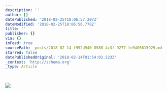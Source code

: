 ```yaml
---
description: ''
author: []
datePublished: '2018-02-25T18:06:57.207Z'
dateModified: '2018-02-25T18:06:56.778Z'
title: ''
publisher: {}
via: {}
inFeed: true
sourcePath: _posts/2018-02-14-f992d940-8588-4c3f-9277-fe9405615929.md
starred: false
datePublishedOriginal: '2018-02-14T01:54:02.523Z'
_context: 'http://schema.org'
_type: Article

---
```

![](https://the-grid-user-content.s3-us-west-2.amazonaws.com/5bd80517-4628-4675-9af2-5b042e47f9ec.png)